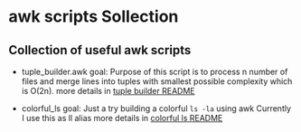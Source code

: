 # awk scripts Sollection
## Collection of useful awk scripts


- tuple_builder.awk
goal: Purpose of this script is to process n number of files and merge lines into tuples with smallest possible complexity which is O(2n).
more details in [tuple builder README](https://github.com/amitjerochim/awk_script_collection/blob/main/tuple_builder/README.md)

- colorful_ls
goal: Just a try building a colorful ```ls -la``` using awk
Currently I use this as ll alias
more details in [colorful ls README](https://github.com/amitjerochim/awk_script_collection/blob/main/colorful_ls/README.md)

